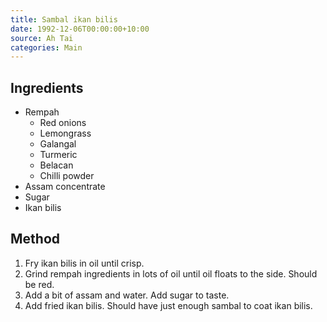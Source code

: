 ```yaml
---
title: Sambal ikan bilis
date: 1992-12-06T00:00:00+10:00
source: Ah Tai
categories: Main
---
```


## Ingredients
* Rempah
  * Red onions
  * Lemongrass
  * Galangal
  * Turmeric
  * Belacan
  * Chilli powder
* Assam concentrate
* Sugar
* Ikan bilis

## Method
1. Fry ikan bilis in oil until crisp.
2. Grind rempah ingredients in lots of oil until oil floats to the side. Should be red.
3. Add a bit of assam and water. Add sugar to taste.
4. Add fried ikan bilis. Should have just enough sambal to coat ikan bilis.